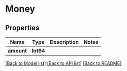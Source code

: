 # Money

## Properties
Name | Type | Description | Notes
------------ | ------------- | ------------- | -------------
**amount** | **Int64** |  | 

[[Back to Model list]](../README.md#documentation-for-models) [[Back to API list]](../README.md#documentation-for-api-endpoints) [[Back to README]](../README.md)


